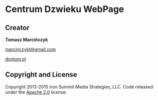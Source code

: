 # Centrum Dzwieku WebPage## Creator**Tomasz Marcińczyk** [marcinczykt@gmail.com](marcinczykt@gmail.com)[dontom.pl](http://dontom.pl/)## Copyright and LicenseCopyright 2013-2015 Iron Summit Media Strategies, LLC. Code released under the [Apache 2.0](https://github.com/IronSummitMedia/startbootstrap-agency/blob/gh-pages/LICENSE) license.